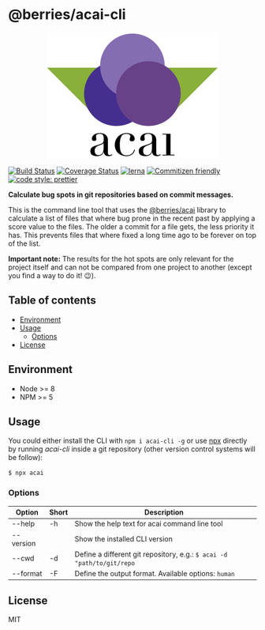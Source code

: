 # @berries/acai-cli

<p align="center">
    <img
        src="logo.svg"
        width="350"
        height="255"
        alt="Berries acai cli logo with three berries and two leafs shown."
    />
</p>

[![Build Status][bsurl]][bsimg]
[![Coverage Status][csimg]][csurl]
[![lerna][lnimg]][lnurl]
[![Commitizen friendly][cfimg]][cfurl]
[![code style: prettier][ptimg]][pturl]

**Calculate bug spots in git repositories based on commit messages.**

This is the command line tool that uses the [@berries/acai][acurl] library to calculate a list of files that where bug prone in the recent past by applying a score value to the files. The older a commit for a file gets, the less priority it has. This prevents files that where fixed a long time ago to be forever on top of the list.

**Important note:** The results for the hot spots are only relevant for the project itself and can not be compared from one project to another (except you find a way to do it! 😉).

## Table of contents

* [Environment](#environment)
* [Usage](#usage)
  * [Options](#options)
* [License](#license)

## Environment

* Node >= 8
* NPM >= 5

## Usage

You could either install the CLI with `npm i acai-cli -g` or use [npx][npurl] directly by running _acai-cli_ inside a git repository (other version control systems will be follow):

```shell
$ npx acai
```

### Options

| Option    | Short | Description                                                            |
| --------- | ----- | ---------------------------------------------------------------------- |
| --help    | -h    | Show the help text for acai command line tool                          |
| --version |       | Show the installed CLI version                                         |
| --cwd     | -d    | Define a different git repository, e.g.: `$ acai -d "path/to/git/repo` |
| --format  | -F    | Define the output format. Available options: `human`                   |

## License

MIT

[bsurl]: https://travis-ci.org/MartinHelmut/berries.svg?branch=master
[bsimg]: https://travis-ci.org/MartinHelmut/berries
[csimg]: https://coveralls.io/repos/github/MartinHelmut/berries/badge.svg?branch=master
[csurl]: https://coveralls.io/github/MartinHelmut/berries?branch=master
[lnurl]: https://lernajs.io/
[lnimg]: https://img.shields.io/badge/maintained%20with-lerna-cc00ff.svg
[cfimg]: https://img.shields.io/badge/commitizen-friendly-brightgreen.svg
[cfurl]: http://commitizen.github.io/cz-cli/
[ptimg]: https://img.shields.io/badge/code_style-prettier-ff69b4.svg
[pturl]: https://github.com/prettier/prettier
[acurl]: https://github.com/MartinHelmut/berries/tree/master/packages/acai
[npurl]: https://www.npmjs.com/package/npx
